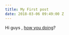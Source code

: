 ```yaml
---
title: My First post
date: 2018-03-06 09:49:00 Z
---
```


Hi guys , [how you doing](http://google.co.in)?
